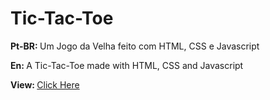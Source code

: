 # Tic-Tac-Toe

<p> <strong>Pt-BR: </strong>Um Jogo da Velha feito com HTML, CSS e Javascript</p>
<p> <strong>En: </strong>A Tic-Tac-Toe made with HTML, CSS and Javascript</p>
<p > <strong>View: </strong> <a href="https://leoaoun.github.io/Tic-Tac-Toe/" target="_blank"> Click Here</p>
<br>
<div align="center">



</div>
